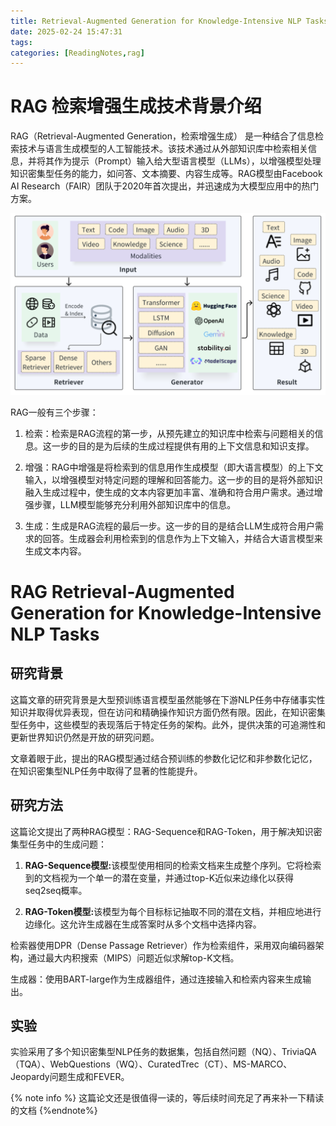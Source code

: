 ```yaml
---
title: Retrieval-Augmented Generation for Knowledge-Intensive NLP Tasks
date: 2025-02-24 15:47:31
tags:
categories: [ReadingNotes,rag]
---
```


# RAG 检索增强生成技术背景介绍

RAG（Retrieval-Augmented Generation，检索增强生成） 是一种结合了信息检索技术与语言生成模型的人工智能技术。该技术通过从外部知识库中检索相关信息，并将其作为提示（Prompt）输入给大型语言模型（LLMs），以增强模型处理知识密集型任务的能力，如问答、文本摘要、内容生成等。RAG模型由Facebook AI Research（FAIR）团队于2020年首次提出，并迅速成为大模型应用中的热门方案。

![rag架构](rag_架构.png)

RAG一般有三个步骤：
1. 检索：检索是RAG流程的第一步，从预先建立的知识库中检索与问题相关的信息。这一步的目的是为后续的生成过程提供有用的上下文信息和知识支撑。

2. 增强：RAG中增强是将检索到的信息用作生成模型（即大语言模型）的上下文输入，以增强模型对特定问题的理解和回答能力。这一步的目的是将外部知识融入生成过程中，使生成的文本内容更加丰富、准确和符合用户需求。通过增强步骤，LLM模型能够充分利用外部知识库中的信息。

3. 生成：生成是RAG流程的最后一步。这一步的目的是结合LLM生成符合用户需求的回答。生成器会利用检索到的信息作为上下文输入，并结合大语言模型来生成文本内容。


# RAG Retrieval-Augmented Generation for Knowledge-Intensive NLP Tasks


## 研究背景
这篇文章的研究背景是大型预训练语言模型虽然能够在下游NLP任务中存储事实性知识并取得优异表现，但在访问和精确操作知识方面仍然有限。因此，在知识密集型任务中，这些模型的表现落后于特定任务的架构。此外，提供决策的可追溯性和更新世界知识仍然是开放的研究问题。

文章着眼于此，提出的RAG模型通过结合预训练的参数化记忆和非参数化记忆，在知识密集型NLP任务中取得了显著的性能提升。
## 研究方法

这篇论文提出了两种RAG模型：RAG-Sequence和RAG-Token，用于解决知识密集型任务中的生成问题：

1. ​**RAG-Sequence模型:**​ 该模型使用相同的检索文档来生成整个序列。它将检索到的文档视为一个单一的潜在变量，并通过top-K近似来边缘化以获得seq2seq概率。

2. ​**RAG-Token模型:**​ 该模型为每个目标标记抽取不同的潜在文档，并相应地进行边缘化。这允许生成器在生成答案时从多个文档中选择内容。

检索器使用DPR（Dense Passage Retriever）作为检索组件，采用双向编码器架构，通过最大内积搜索（MIPS）问题近似求解top-K文档。

生成器：使用BART-large作为生成器组件，通过连接输入和检索内容来生成输出。

## 实验
实验采用了多个知识密集型NLP任务的数据集，包括自然问题（NQ）、TriviaQA（TQA）、WebQuestions（WQ）、CuratedTrec（CT）、MS-MARCO、Jeopardy问题生成和FEVER。


{% note info %}
这篇论文还是很值得一读的，等后续时间充足了再来补一下精读的文档
{%endnote%}